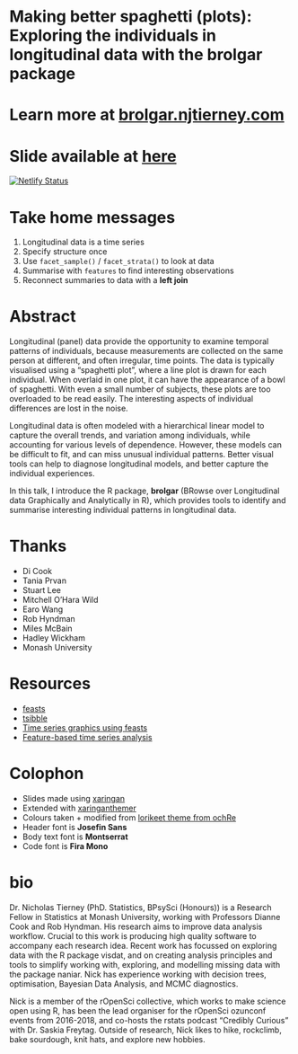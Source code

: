 # Making better spaghetti (plots): Exploring the individuals in longitudinal data with the brolgar package

# Learn more at [brolgar.njtierney.com](http://brolgar.njtierney.com/)

# Slide available at [here](https://bit.ly/njt-wombat)

[![Netlify Status](https://api.netlify.com/api/v1/badges/d628115f-4978-495f-afb4-dba4a4017de5/deploy-status)](https://app.netlify.com/sites/njt-wombat/deploys)

# Take home messages

1.  Longitudinal data is a time series
2.  Specify structure once
3.  Use `facet_sample()` / `facet_strata()` to look at data
4.  Summarise with `features` to find interesting observations
5.  Reconnect summaries to data with a **left join**

# Abstract

Longitudinal (panel) data provide the opportunity to examine temporal
patterns of individuals, because measurements are collected on the same
person at different, and often irregular, time points. The data is
typically visualised using a “spaghetti plot”, where a line plot is
drawn for each individual. When overlaid in one plot, it can have the
appearance of a bowl of spaghetti. With even a small number of subjects,
these plots are too overloaded to be read easily. The interesting
aspects of individual differences are lost in the noise.

Longitudinal data is often modeled with a hierarchical linear model to
capture the overall trends, and variation among individuals, while
accounting for various levels of dependence. However, these models can
be difficult to fit, and can miss unusual individual patterns. Better
visual tools can help to diagnose longitudinal models, and better
capture the individual experiences.

In this talk, I introduce the R package, **brolgar** (BRowse over
Longitudinal data Graphically and Analytically in R), which provides
tools to identify and summarise interesting individual patterns in
longitudinal data.

# Thanks

  - Di Cook
  - Tania Prvan
  - Stuart Lee
  - Mitchell O’Hara Wild
  - Earo Wang
  - Rob Hyndman
  - Miles McBain
  - Hadley Wickham
  - Monash University

# Resources

  - [feasts](http://feasts.tidyverts.org/)
  - [tsibble](http://tsibble.tidyverts.org/)
  - [Time series graphics using
    feasts](https://robjhyndman.com/hyndsight/feasts/)
  - [Feature-based time series
    analysis](https://robjhyndman.com/hyndsight/fbtsa/)

# Colophon

  - Slides made using [xaringan](https://github.com/yihui/xaringan)
  - Extended with
    [xaringanthemer](https://github.com/gadenbuie/xaringanthemer)
  - Colours taken + modified from [lorikeet theme from
    ochRe](https://github.com/ropenscilabs/ochRe)
  - Header font is **Josefin Sans**
  - Body text font is **Montserrat**
  - Code font is **Fira Mono**

# bio

Dr. Nicholas Tierney (PhD. Statistics, BPsySci (Honours)) is a Research
Fellow in Statistics at Monash University, working with Professors
Dianne Cook and Rob Hyndman. His research aims to improve data analysis
workflow. Crucial to this work is producing high quality software to
accompany each research idea. Recent work has focussed on exploring data
with the R package visdat, and on creating analysis principles and tools
to simplify working with, exploring, and modelling missing data with the
package naniar. Nick has experience working with decision trees,
optimisation, Bayesian Data Analysis, and MCMC diagnostics.

Nick is a member of the rOpenSci collective, which works to make science
open using R, has been the lead organiser for the rOpenSci ozunconf
events from 2016-2018, and co-hosts the rstats podcast “Credibly
Curious” with Dr. Saskia Freytag. Outside of research, Nick likes to
hike, rockclimb, bake sourdough, knit hats, and explore new hobbies.
